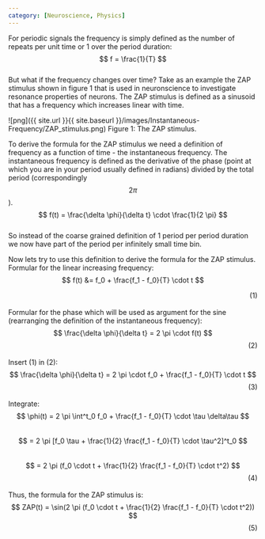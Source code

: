 ```yaml
---
category: [Neuroscience, Physics]
---
```


For periodic signals the frequency is simply defined as the number of repeats per unit time or 1 over the period duration:  
$$ f = \frac{1}{T} $$  
But what if the frequency changes over time? Take as an example the ZAP stimulus shown in figure 1 that is used in neuronscience to investigate resonance properties of neurons. The ZAP stimulus is defined as a sinusoid that has a frequency which increases linear with time.  

![png]({{ site.url }}{{ site.baseurl }}/images/Instantaneous-Frequency/ZAP_stimulus.png)
Figure 1: The ZAP stimulus.  

To derive the formula for the ZAP stimulus we need a definition of frequency as a function of time - the instantaneous frequency. The instantaneous frequency is defined as the derivative of the phase (point at which you are in your period usually defined in radians) divided by the total period (correspondingly $$ 2 \pi $$).  
$$ f(t) = \frac{\delta \phi}{\delta t} \cdot \frac{1}{2 \pi} $$  
So instead of the coarse grained definition of 1 period per period duration we now have part of the period per infinitely small time bin.

Now lets try to use this definition to derive the formula for the ZAP stimulus.  
Formular for the linear increasing frequency:  
$$ f(t) &= f_0 + \frac{f_1 - f_0}{T} \cdot t $$ <div align="right"> (1) </div>  
Formular for the phase which will be used as argument for the sine (rearranging the definition of the instantaneous frequency):  
$$ \frac{\delta \phi}{\delta t} = 2 \pi \cdot f(t) $$ <div align="right"> (2) </div>  
Insert (1) in (2):  
$$ \frac{\delta \phi}{\delta t} = 2 \pi \cdot f_0 + \frac{f_1 - f_0}{T} \cdot t $$ <div align="right"> (3) </div>  
Integrate:  
$$ \phi(t) = 2 \pi \int^t_0 f_0 + \frac{f_1 - f_0}{T} \cdot \tau \delta\tau $$  
$$ = 2 \pi [f_0 \tau + \frac{1}{2} \frac{f_1 - f_0}{T} \cdot \tau^2]^t_0 $$  
$$ = 2 \pi (f_0 \cdot t + \frac{1}{2} \frac{f_1 - f_0}{T} \cdot t^2) $$ <div align="right"> (4) </div>  
Thus, the formula for the ZAP stimulus is:  
$$ ZAP(t) = \sin(2 \pi (f_0 \cdot t + \frac{1}{2} \frac{f_1 - f_0}{T} \cdot t^2)) $$ <div align="right"> (5) </div>  
